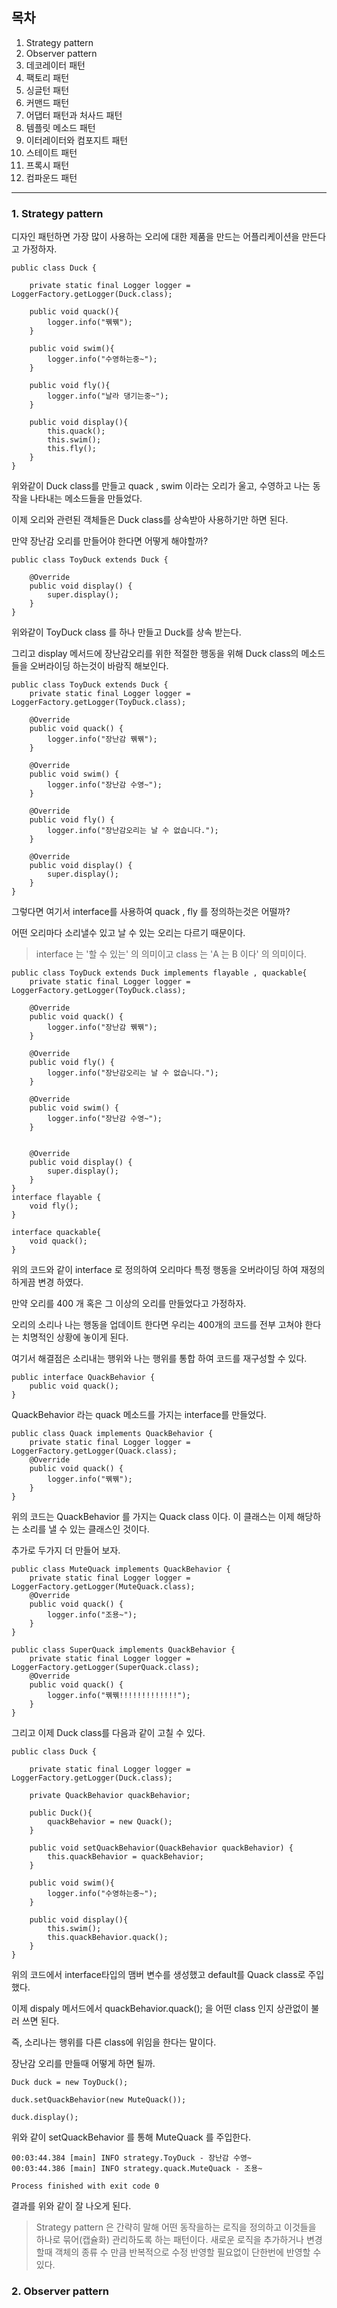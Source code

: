 ## 목차
1. Strategy pattern
2. Observer pattern
3. 데코레이터 패턴
4. 팩토리 패턴
5. 싱글턴 패턴
6. 커맨드 패턴
7. 어댑터 패턴과 처사드 패턴
8. 템플릿 메소드 패턴
9. 이터레이터와 컴포지트 패턴
10. 스테이트 패턴
11. 프록시 패턴
12. 컴파운드 패턴
---
### 1. Strategy pattern

디자인 패턴하면 가장 많이 사용하는 오리에 대한 제품을 만드는 어플리케이션을 만든다고 가정하자.

~~~
public class Duck {

    private static final Logger logger = LoggerFactory.getLogger(Duck.class);

    public void quack(){
        logger.info("꿲꿲");
    }

    public void swim(){
        logger.info("수영하는중~");
    }
    
    public void fly(){
        logger.info("날라 댕기는중~");
    }

    public void display(){
        this.quack();
        this.swim();
        this.fly();
    }
}
~~~

위와같이 Duck class를 만들고 quack , swim 이라는 오리가 울고, 수영하고 나는 동작을 나타내는 메소드들을 만들었다.

이제 오리와 관련된 객체들은 Duck class를 상속받아 사용하기만 하면 된다.

만약 장난감 오리를 만들어야 한다면 어떻게 해야할까?

~~~
public class ToyDuck extends Duck {

    @Override
    public void display() {
        super.display();
    }
}
~~~

위와같이 ToyDuck class 를 하나 만들고 Duck를 상속 받는다.

그리고 display 메서드에 장난감오리를 위한 적절한 행동을 위해 Duck class의 메소드들을 오버라이딩 하는것이 바람직 해보인다.

~~~
public class ToyDuck extends Duck {
    private static final Logger logger = LoggerFactory.getLogger(ToyDuck.class);

    @Override
    public void quack() {
        logger.info("장난감 꿲꿲");
    }

    @Override
    public void swim() {
        logger.info("장난감 수영~");
    }

    @Override
    public void fly() {
        logger.info("장난감오리는 날 수 없습니다.");
    }

    @Override
    public void display() {
        super.display();
    }
}
~~~

그렇다면 여기서 interface를 사용하여 quack , fly 를 정의하는것은 어떨까?

어떤 오리마다 소리낼수 있고 날 수 있는 오리는 다르기 때문이다.

> interface 는 '할 수 있는' 의 의미이고 class 는 'A 는 B 이다' 의 의미이다.

~~~
public class ToyDuck extends Duck implements flayable , quackable{
    private static final Logger logger = LoggerFactory.getLogger(ToyDuck.class);

    @Override
    public void quack() {
        logger.info("장난감 꿲꿲");
    }

    @Override
    public void fly() {
        logger.info("장난감오리는 날 수 없습니다.");
    }

    @Override
    public void swim() {
        logger.info("장난감 수영~");
    }


    @Override
    public void display() {
        super.display();
    }
}
interface flayable {
    void fly();
}

interface quackable{
    void quack();
}
~~~

위의 코드와 같이 interface 로 정의하여 오리마다 특정 행동을 오버라이딩 하여 재정의 하게끔 변경 하였다.

만약 오리를 400 개 혹은 그 이상의 오리를 만들었다고 가정하자.

오리의 소리나 나는 행동을 업데이트 한다면 우리는 400개의 코드를 전부 고쳐야 한다는 치명적인 상황에 놓이게 된다.

여기서 해결점은 소리내는 행위와 나는 행위를 통합 하여 코드를 재구성할 수 있다.

~~~
public interface QuackBehavior {
    public void quack();
}
~~~

QuackBehavior 라는 quack 메소드를 가지는 interface를 만들었다.

~~~
public class Quack implements QuackBehavior {
    private static final Logger logger = LoggerFactory.getLogger(Quack.class);
    @Override
    public void quack() {
        logger.info("꿲꿲");
    }
}
~~~

위의 코드는 QuackBehavior 를 가지는 Quack class 이다. 이 클래스는 이제 해당하는 소리를 낼 수 있는 클래스인 것이다.

추가로 두가지 더 만들어 보자.

~~~
public class MuteQuack implements QuackBehavior {
    private static final Logger logger = LoggerFactory.getLogger(MuteQuack.class);
    @Override
    public void quack() {
        logger.info("조용~");
    }
}
~~~
~~~
public class SuperQuack implements QuackBehavior {
    private static final Logger logger = LoggerFactory.getLogger(SuperQuack.class);
    @Override
    public void quack() {
        logger.info("꿲꿲!!!!!!!!!!!!!");
    }
}
~~~

그리고 이제 Duck class를 다음과 같이 고칠 수 있다.

~~~
public class Duck {

    private static final Logger logger = LoggerFactory.getLogger(Duck.class);

    private QuackBehavior quackBehavior;

    public Duck(){
        quackBehavior = new Quack();
    }

    public void setQuackBehavior(QuackBehavior quackBehavior) {
        this.quackBehavior = quackBehavior;
    }

    public void swim(){
        logger.info("수영하는중~");
    }

    public void display(){
        this.swim();
        this.quackBehavior.quack();
    }
}

~~~
위의 코드에서 interface타입의 맴버 변수를 생성했고 default를 Quack class로 주입했다.

이제 dispaly 메서드에서 quackBehavior.quack(); 을 어떤 class 인지 상관없이 불러 쓰면 된다.

즉, 소리나는 행위를 다른 class에 위임을 한다는 말이다.

장난감 오리를 만들때 어떻게 하면 될까.

~~~
Duck duck = new ToyDuck();
        
duck.setQuackBehavior(new MuteQuack());

duck.display();
~~~

위와 같이 setQuackBehavior 를 통해 MuteQuack 를 주입한다. 

~~~
00:03:44.384 [main] INFO strategy.ToyDuck - 장난감 수영~
00:03:44.386 [main] INFO strategy.quack.MuteQuack - 조용~

Process finished with exit code 0
~~~

결과를 위와 같이 잘 나오게 된다.

>Strategy pattern 은 간략히 말해 어떤 동작을하는 로직을 정의하고 이것들을 하나로 묶어(캡슐화) 관리하도록 하는 패턴이다.
>새로운 로직을 추가하거나 변경할때 객체의 종류 수 만큼 반복적으로 수정 반영할 필요없이 단한번에 반영할 수 있다.


### 2. Observer pattern
